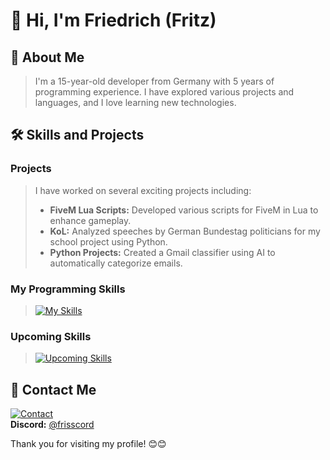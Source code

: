 # 👋 Hi, I'm Friedrich (Fritz)

## 🙇 About Me
> I'm a 15-year-old developer from Germany with 5 years of programming experience. I have explored various projects and languages, and I love learning new technologies.

## 🛠️ Skills and Projects

### Projects
> I have worked on several exciting projects including:
> - **FiveM Lua Scripts:** Developed various scripts for FiveM in Lua to enhance gameplay.
> - **KoL:** Analyzed speeches by German Bundestag politicians for my school project using Python.
> - **Python Projects:** Created a Gmail classifier using AI to automatically categorize emails.

### My Programming Skills
> [![My Skills](https://skillicons.dev/icons?i=py,html,css,lua,react,tailwind,sql)](https://google.com)

### Upcoming Skills
> [![Upcoming Skills](https://skillicons.dev/icons?i=js,java,cs,net)](https://google.com)

## 📨 Contact Me
[![Contact](https://skillicons.dev/icons?i=discord)](https://discordapp.com/users/your_discord_id) <br>
**Discord:** [@frisscord](https://discordapp.com/users/your_discord_id)

Thank you for visiting my profile! 😊😊
